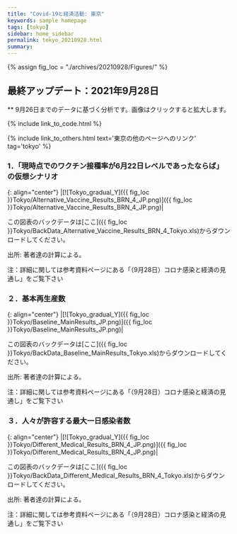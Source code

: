 ```yaml
---
title: "Covid-19と経済活動: 東京"
keywords: sample homepage
tags: [tokyo]
sidebar: home_sidebar
permalink: tokyo_20210928.html
summary:
---
```


{% assign fig_loc = "./archives/20210928/Figures/" %}

## 最終アップデート：2021年9月28日
** 9月26日までのデータに基づく分析です。画像はクリックすると拡大します。

{% include link_to_code.html %}

{% include link_to_others.html text='東京の他のページへのリンク' tag='tokyo' %}





### 1．「現時点でのワクチン接種率が6月22日レベルであったならば」の仮想シナリオ

{: align="center"}
|[![Tokyo_gradual_Y]({{ fig_loc }}Tokyo/Alternative_Vaccine_Results_BRN_4_JP.png)]({{ fig_loc }}Tokyo/Alternative_Vaccine_Results_BRN_4_JP.png)|

この図表のバックデータは[ここ]({{ fig_loc }}Tokyo/BackData_Alternative_Vaccine_Results_BRN_4_Tokyo.xls)からダウンロードしてください。

出所: 著者達の計算による。<br>

注：詳細に関しては参考資料ページにある「（9月28日）コロナ感染と経済の見通し」をご覧下さい

### ２．基本再生産数

{: align="center"}
|[![Tokyo_gradual_Y]({{ fig_loc }}Tokyo/Baseline_MainResults_JP.png)]({{ fig_loc }}Tokyo/Baseline_MainResults_JP.png)|

この図表のバックデータは[ここ]({{ fig_loc }}Tokyo/BackData_Baseline_MainResults_Tokyo.xls)からダウンロードしてください。

出所: 著者達の計算による。<br>

注：詳細に関しては参考資料ページにある「（9月28日）コロナ感染と経済の見通し」をご覧下さい

### ３．人々が許容する最大一日感染者数

{: align="center"}
|[![Tokyo_gradual_Y]({{ fig_loc }}Tokyo/Different_Medical_Results_BRN_4_JP.png)]({{ fig_loc }}Tokyo/Different_Medical_Results_BRN_4_JP.png)|

この図表のバックデータは[ここ]({{ fig_loc }}Tokyo/BackData_Different_Medical_Results_BRN_4_Tokyo.xls)からダウンロードしてください。

出所: 著者達の計算による。<br>

注：詳細に関しては参考資料ページにある「（9月28日）コロナ感染と経済の見通し」をご覧下さい



